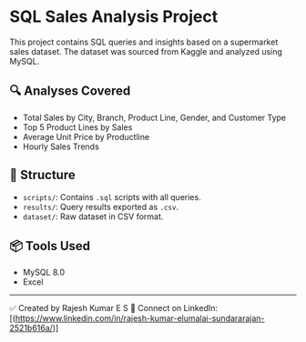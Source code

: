 # SQL Sales Analysis Project

This project contains SQL queries and insights based on a supermarket sales dataset. The dataset was sourced from Kaggle and analyzed using MySQL.

## 🔍 Analyses Covered

- Total Sales by City, Branch, Product Line, Gender, and Customer Type
- Top 5 Product Lines by Sales
- Average Unit Price by Productline
- Hourly Sales Trends

## 📁 Structure

- `scripts/`: Contains `.sql` scripts with all queries.
- `results/`: Query results exported as `.csv`.
- `dataset/`: Raw dataset in CSV format.

## 📦 Tools Used

- MySQL 8.0
- Excel

---

✅ Created by Rajesh Kumar E S
📧 Connect on LinkedIn: [(https://www.linkedin.com/in/rajesh-kumar-elumalai-sundararajan-2521b616a/)]
